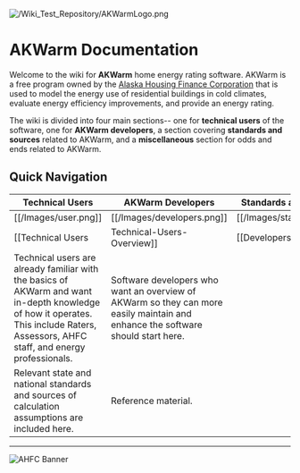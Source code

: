 
![/Wiki\_Test\_Repository/AKWarmLogo.png](https://github.com/dustin-cchrc/Wiki_Test_Repository/blob/master/Images/AKWarmLogo.png)<BR>

# AKWarm Documentation

Welcome to the wiki for **AKWarm** home energy rating software.  AKWarm is a free program owned by the [Alaska Housing Finance Corporation](http://www.ahfc.us/) that is used to model the energy use of residential buildings in cold climates, evaluate energy efficiency improvements, and provide an energy rating.  

The wiki is divided into four main sections-- one for **technical users** of the software, one for **AKWarm developers**, a section covering **standards and sources** related to AKWarm, and a **miscellaneous** section for odds and ends related to AKWarm.  

## Quick Navigation
| Technical Users             | AKWarm Developers              | Standards and Sources          | Miscellaneous                 |
|----------------------------|---------------------------------|-------------------------------|---------------------------| 
| [[/Images/user.png]] | [[/Images/developers.png]] | [[/Images/standards.png]] | [[/Images/Miscellaneous.png]] |
| [[Technical Users|Technical-Users-Overview]] | [[Developers|Intro]] | [[Standards and Sources|Standards-and-Sources-Overview]] | [[Miscellaneous|Overview]] |
| Technical users are already familiar with the basics of AKWarm and want in-depth knowledge of how it operates.  This include Raters, Assessors, AHFC staff, and energy professionals. | Software developers who want an overview of AKWarm so they can more easily maintain and enhance the software should start here. | 
Relevant state and national standards and sources of calculation assumptions are included here. | Reference material. |

----------

![AHFC Banner](https://github.com/dustin-cchrc/Wiki_Test_Repository/blob/master/Images/AHFC%20MASTER%20HEADER.png)